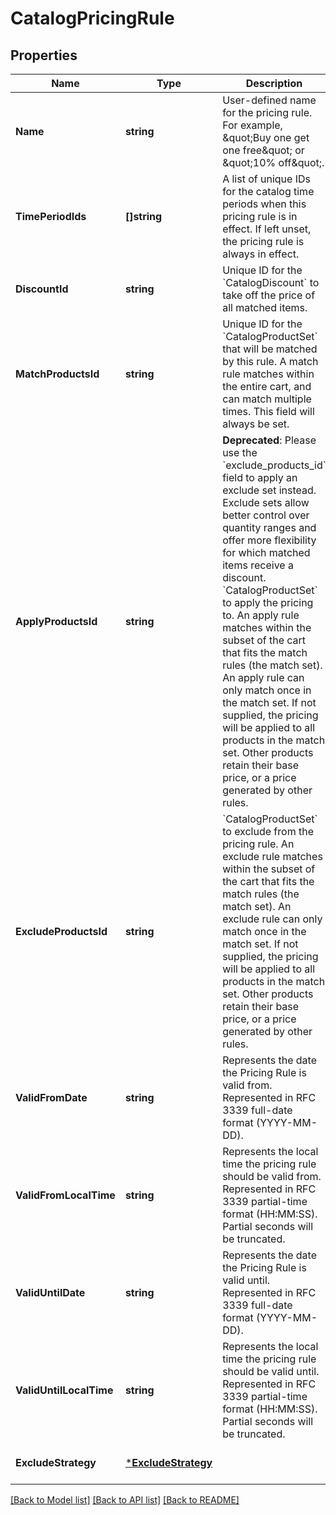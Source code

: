 # CatalogPricingRule

## Properties
Name | Type | Description | Notes
------------ | ------------- | ------------- | -------------
**Name** | **string** | User-defined name for the pricing rule. For example, \&quot;Buy one get one free\&quot; or \&quot;10% off\&quot;. | [optional] [default to null]
**TimePeriodIds** | **[]string** | A list of unique IDs for the catalog time periods when this pricing rule is in effect. If left unset, the pricing rule is always in effect. | [optional] [default to null]
**DiscountId** | **string** | Unique ID for the &#x60;CatalogDiscount&#x60; to take off the price of all matched items. | [optional] [default to null]
**MatchProductsId** | **string** | Unique ID for the &#x60;CatalogProductSet&#x60; that will be matched by this rule. A match rule matches within the entire cart, and can match multiple times. This field will always be set. | [optional] [default to null]
**ApplyProductsId** | **string** | __Deprecated__: Please use the &#x60;exclude_products_id&#x60; field to apply an exclude set instead. Exclude sets allow better control over quantity ranges and offer more flexibility for which matched items receive a discount.  &#x60;CatalogProductSet&#x60; to apply the pricing to. An apply rule matches within the subset of the cart that fits the match rules (the match set). An apply rule can only match once in the match set. If not supplied, the pricing will be applied to all products in the match set. Other products retain their base price, or a price generated by other rules. | [optional] [default to null]
**ExcludeProductsId** | **string** | &#x60;CatalogProductSet&#x60; to exclude from the pricing rule. An exclude rule matches within the subset of the cart that fits the match rules (the match set). An exclude rule can only match once in the match set. If not supplied, the pricing will be applied to all products in the match set. Other products retain their base price, or a price generated by other rules. | [optional] [default to null]
**ValidFromDate** | **string** | Represents the date the Pricing Rule is valid from. Represented in RFC 3339 full-date format (YYYY-MM-DD). | [optional] [default to null]
**ValidFromLocalTime** | **string** | Represents the local time the pricing rule should be valid from. Represented in RFC 3339 partial-time format (HH:MM:SS). Partial seconds will be truncated. | [optional] [default to null]
**ValidUntilDate** | **string** | Represents the date the Pricing Rule is valid until. Represented in RFC 3339 full-date format (YYYY-MM-DD). | [optional] [default to null]
**ValidUntilLocalTime** | **string** | Represents the local time the pricing rule should be valid until. Represented in RFC 3339 partial-time format (HH:MM:SS). Partial seconds will be truncated. | [optional] [default to null]
**ExcludeStrategy** | [***ExcludeStrategy**](ExcludeStrategy.md) |  | [optional] [default to null]

[[Back to Model list]](../README.md#documentation-for-models) [[Back to API list]](../README.md#documentation-for-api-endpoints) [[Back to README]](../README.md)

